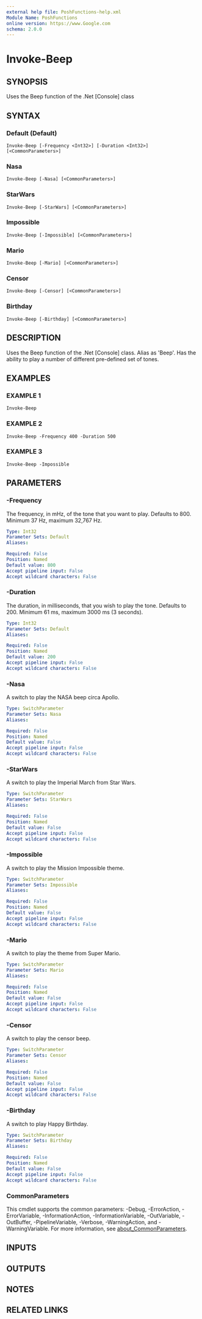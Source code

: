 ```yaml
---
external help file: PoshFunctions-help.xml
Module Name: PoshFunctions
online version: https://www.Google.com
schema: 2.0.0
---
```


# Invoke-Beep

## SYNOPSIS
Uses the Beep function of the .Net \[Console\] class

## SYNTAX

### Default (Default)
```
Invoke-Beep [-Frequency <Int32>] [-Duration <Int32>] [<CommonParameters>]
```

### Nasa
```
Invoke-Beep [-Nasa] [<CommonParameters>]
```

### StarWars
```
Invoke-Beep [-StarWars] [<CommonParameters>]
```

### Impossible
```
Invoke-Beep [-Impossible] [<CommonParameters>]
```

### Mario
```
Invoke-Beep [-Mario] [<CommonParameters>]
```

### Censor
```
Invoke-Beep [-Censor] [<CommonParameters>]
```

### Birthday
```
Invoke-Beep [-Birthday] [<CommonParameters>]
```

## DESCRIPTION
Uses the Beep function of the .Net \[Console\] class.
Alias as 'Beep'.
Has the
ability to play a number of different pre-defined set of tones.

## EXAMPLES

### EXAMPLE 1
```
Invoke-Beep
```

### EXAMPLE 2
```
Invoke-Beep -Frequency 400 -Duration 500
```

### EXAMPLE 3
```
Invoke-Beep -Impossible
```

## PARAMETERS

### -Frequency
The frequency, in mHz, of the tone that you want to play.
Defaults to 800.
Minimum 37 Hz, maximum 32,767 Hz.

```yaml
Type: Int32
Parameter Sets: Default
Aliases:

Required: False
Position: Named
Default value: 800
Accept pipeline input: False
Accept wildcard characters: False
```

### -Duration
The duration, in milliseconds, that you wish to play the tone.
Defaults to 200.
Minimum 61 ms, maximum 3000 ms (3 seconds).

```yaml
Type: Int32
Parameter Sets: Default
Aliases:

Required: False
Position: Named
Default value: 200
Accept pipeline input: False
Accept wildcard characters: False
```

### -Nasa
A switch to play the NASA beep circa Apollo.

```yaml
Type: SwitchParameter
Parameter Sets: Nasa
Aliases:

Required: False
Position: Named
Default value: False
Accept pipeline input: False
Accept wildcard characters: False
```

### -StarWars
A switch to play the Imperial March from Star Wars.

```yaml
Type: SwitchParameter
Parameter Sets: StarWars
Aliases:

Required: False
Position: Named
Default value: False
Accept pipeline input: False
Accept wildcard characters: False
```

### -Impossible
A switch to play the Mission Impossible theme.

```yaml
Type: SwitchParameter
Parameter Sets: Impossible
Aliases:

Required: False
Position: Named
Default value: False
Accept pipeline input: False
Accept wildcard characters: False
```

### -Mario
A switch to play the theme from Super Mario.

```yaml
Type: SwitchParameter
Parameter Sets: Mario
Aliases:

Required: False
Position: Named
Default value: False
Accept pipeline input: False
Accept wildcard characters: False
```

### -Censor
A switch to play the censor beep.

```yaml
Type: SwitchParameter
Parameter Sets: Censor
Aliases:

Required: False
Position: Named
Default value: False
Accept pipeline input: False
Accept wildcard characters: False
```

### -Birthday
A switch to play Happy Birthday.

```yaml
Type: SwitchParameter
Parameter Sets: Birthday
Aliases:

Required: False
Position: Named
Default value: False
Accept pipeline input: False
Accept wildcard characters: False
```

### CommonParameters
This cmdlet supports the common parameters: -Debug, -ErrorAction, -ErrorVariable, -InformationAction, -InformationVariable, -OutVariable, -OutBuffer, -PipelineVariable, -Verbose, -WarningAction, and -WarningVariable. For more information, see [about_CommonParameters](http://go.microsoft.com/fwlink/?LinkID=113216).

## INPUTS

## OUTPUTS

## NOTES

## RELATED LINKS

